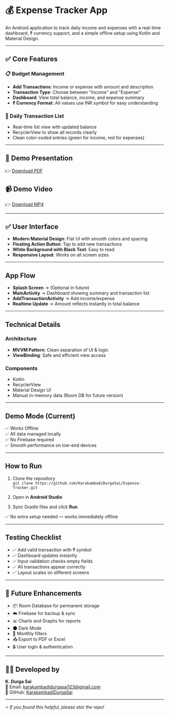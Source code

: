 # 💰 Expense Tracker App

An Android application to track daily income and expenses with a real-time dashboard, ₹ currency support, and a simple offline setup using Kotlin and Material Design.

---

## ✅ Core Features

### 📋 Budget Management
- **Add Transactions**: Income or expense with amount and description
- **Transaction Type**: Choose between "Income" and "Expense"
- **Dashboard**: View total balance, income, and expense summary
- **₹ Currency Format**: All values use INR symbol for easy understanding

### 📅 Daily Transaction List
- Real-time list view with updated balance
- RecyclerView to show all records clearly
- Clean color-coded entries (green for income, red for expenses)

---

## 📄 Demo Presentation  
👉 [Download PDF](demo/ExpenseTracker-Presentation.pdf)

## 📹 Demo Video  
👉 [Download MP4](demo/ExpenseTracker-Demo.mp4)  

---

## ✅ User Interface
- **Modern Material Design**: Flat UI with smooth colors and spacing
- **Floating Action Button**: Tap to add new transactions
- **White Background with Black Text**: Easy to read
- **Responsive Layout**: Works on all screen sizes

---

## App Flow

- **Splash Screen** → (Optional in future)
- **MainActivity** → Dashboard showing summary and transaction list
- **AddTransactionActivity** → Add income/expense
- **Realtime Update** → Amount reflects instantly in total balance

---

## Technical Details

### Architecture
- **MVVM Pattern**: Clean separation of UI & logic
- **ViewBinding**: Safe and efficient view access

### Components
- Kotlin
- RecyclerView
- Material Design UI
- Manual in-memory data (Room DB for future version)

---

## Demo Mode (Current)
✅ Works Offline  
✅ All data managed locally  
✅ No Firebase required  
✅ Smooth performance on low-end devices  

---

## How to Run

1. Clone the repository  
   `git clone https://github.com/KarakambadiDurgaSai/Expense-Tracker.git`

2. Open in **Android Studio**

3. Sync Gradle files and click **Run**

✅ No extra setup needed — works immediately offline

---

## Testing Checklist

- ✅ Add valid transaction with ₹ symbol
- ✅ Dashboard updates instantly
- ✅ Input validation checks empty fields
- ✅ All transactions appear correctly
- ✅ Layout scales on different screens

---

## 🔮 Future Enhancements

- 📦 Room Database for permanent storage  
- ☁️ Firebase for backup & sync  
- 📊 Charts and Graphs for reports  
- 🌑 Dark Mode  
- 📅 Monthly filters  
- 📤 Export to PDF or Excel  
- 🔒 User login & authentication  

---

## 👨‍💻 Developed by

**K. Durga Sai**  
📧 Email: karakambadidurgasai123@gmail.com  
🔗 GitHub: [KarakambadiDurgaSai](https://github.com/KarakambadiDurgaSai)

---

⭐ *If you found this helpful, please star the repo!*
